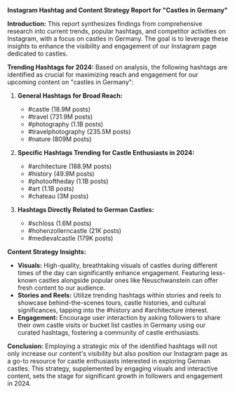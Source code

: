 **Instagram Hashtag and Content Strategy Report for "Castles in Germany"**

**Introduction:**
This report synthesizes findings from comprehensive research into current trends, popular hashtags, and competitor activities on Instagram, with a focus on castles in Germany. The goal is to leverage these insights to enhance the visibility and engagement of our Instagram page dedicated to castles. 

**Trending Hashtags for 2024:**
Based on analysis, the following hashtags are identified as crucial for maximizing reach and engagement for our upcoming content on "castles in Germany":

1. **General Hashtags for Broad Reach:**
   - #castle (18.9M posts)
   - #travel (731.9M posts)
   - #photography (1.1B posts)
   - #travelphotography (235.5M posts)
   - #nature (809M posts)

2. **Specific Hashtags Trending for Castle Enthusiasts in 2024:**
   - #architecture (188.9M posts)
   - #history (49.9M posts)
   - #photooftheday (1.1B posts)
   - #art (1.1B posts)
   - #chateau (3M posts)

3. **Hashtags Directly Related to German Castles:**
   - #schloss (1.6M posts)
   - #hohenzollerncastle (21K posts)
   - #medievalcastle (179K posts)

**Content Strategy Insights:**
- **Visuals:** High-quality, breathtaking visuals of castles during different times of the day can significantly enhance engagement. Featuring less-known castles alongside popular ones like Neuschwanstein can offer fresh content to our audience.
- **Stories and Reels:** Utilize trending hashtags within stories and reels to showcase behind-the-scenes tours, castle histories, and cultural significances, tapping into the #history and #architecture interest.
- **Engagement:** Encourage user interaction by asking followers to share their own castle visits or bucket list castles in Germany using our curated hashtags, fostering a community of castle enthusiasts.

**Conclusion:**
Employing a strategic mix of the identified hashtags will not only increase our content's visibility but also position our Instagram page as a go-to resource for castle enthusiasts interested in exploring German castles. This strategy, supplemented by engaging visuals and interactive content, sets the stage for significant growth in followers and engagement in 2024.